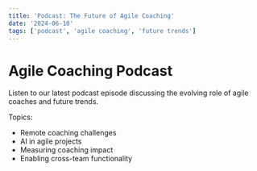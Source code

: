 ```yaml
---
title: 'Podcast: The Future of Agile Coaching'
date: '2024-06-10'
tags: ['podcast', 'agile coaching', 'future trends']
---
```


# Agile Coaching Podcast

Listen to our latest podcast episode discussing the evolving role of agile coaches and future trends.

Topics:
- Remote coaching challenges
- AI in agile projects
- Measuring coaching impact
- Enabling cross-team functionality
